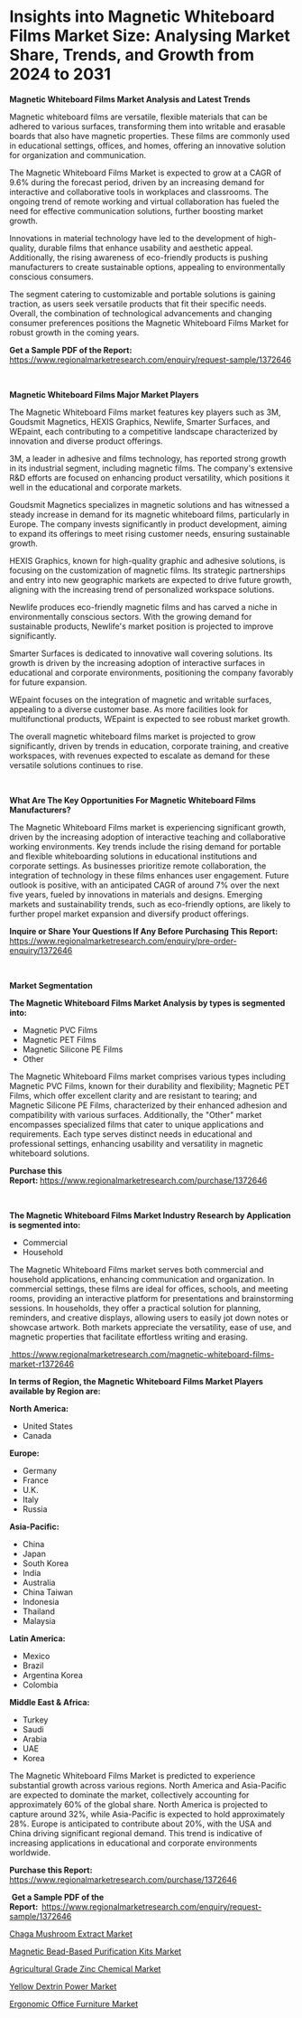 <p><h1>Insights into Magnetic Whiteboard Films Market Size: Analysing Market Share, Trends, and Growth from 2024 to 2031</h1></p><p><strong>Magnetic Whiteboard Films Market Analysis and Latest Trends</strong></p>
<p><p>Magnetic whiteboard films are versatile, flexible materials that can be adhered to various surfaces, transforming them into writable and erasable boards that also have magnetic properties. These films are commonly used in educational settings, offices, and homes, offering an innovative solution for organization and communication.</p><p>The Magnetic Whiteboard Films Market is expected to grow at a CAGR of 9.6% during the forecast period, driven by an increasing demand for interactive and collaborative tools in workplaces and classrooms. The ongoing trend of remote working and virtual collaboration has fueled the need for effective communication solutions, further boosting market growth. </p><p>Innovations in material technology have led to the development of high-quality, durable films that enhance usability and aesthetic appeal. Additionally, the rising awareness of eco-friendly products is pushing manufacturers to create sustainable options, appealing to environmentally conscious consumers. </p><p>The segment catering to customizable and portable solutions is gaining traction, as users seek versatile products that fit their specific needs. Overall, the combination of technological advancements and changing consumer preferences positions the Magnetic Whiteboard Films Market for robust growth in the coming years.</p></p>
<p><strong>Get a Sample PDF of the Report:&nbsp;</strong> <a href="https://www.regionalmarketresearch.com/enquiry/request-sample/1372646">https://www.regionalmarketresearch.com/enquiry/request-sample/1372646</a></p>
<p>&nbsp;</p>
<p><strong>Magnetic Whiteboard Films Major Market Players</strong></p>
<p><p>The Magnetic Whiteboard Films market features key players such as 3M, Goudsmit Magnetics, HEXIS Graphics, Newlife, Smarter Surfaces, and WEpaint, each contributing to a competitive landscape characterized by innovation and diverse product offerings.</p><p>3M, a leader in adhesive and films technology, has reported strong growth in its industrial segment, including magnetic films. The company's extensive R&D efforts are focused on enhancing product versatility, which positions it well in the educational and corporate markets.</p><p>Goudsmit Magnetics specializes in magnetic solutions and has witnessed a steady increase in demand for its magnetic whiteboard films, particularly in Europe. The company invests significantly in product development, aiming to expand its offerings to meet rising customer needs, ensuring sustainable growth.</p><p>HEXIS Graphics, known for high-quality graphic and adhesive solutions, is focusing on the customization of magnetic films. Its strategic partnerships and entry into new geographic markets are expected to drive future growth, aligning with the increasing trend of personalized workspace solutions.</p><p>Newlife produces eco-friendly magnetic films and has carved a niche in environmentally conscious sectors. With the growing demand for sustainable products, Newlife's market position is projected to improve significantly.</p><p>Smarter Surfaces is dedicated to innovative wall covering solutions. Its growth is driven by the increasing adoption of interactive surfaces in educational and corporate environments, positioning the company favorably for future expansion.</p><p>WEpaint focuses on the integration of magnetic and writable surfaces, appealing to a diverse customer base. As more facilities look for multifunctional products, WEpaint is expected to see robust market growth.</p><p>The overall magnetic whiteboard films market is projected to grow significantly, driven by trends in education, corporate training, and creative workspaces, with revenues expected to escalate as demand for these versatile solutions continues to rise.</p></p>
<p>&nbsp;</p>
<p><strong>What Are The Key Opportunities For Magnetic Whiteboard Films Manufacturers?</strong></p>
<p><p>The Magnetic Whiteboard Films market is experiencing significant growth, driven by the increasing adoption of interactive teaching and collaborative working environments. Key trends include the rising demand for portable and flexible whiteboarding solutions in educational institutions and corporate settings. As businesses prioritize remote collaboration, the integration of technology in these films enhances user engagement. Future outlook is positive, with an anticipated CAGR of around 7% over the next five years, fueled by innovations in materials and designs. Emerging markets and sustainability trends, such as eco-friendly options, are likely to further propel market expansion and diversify product offerings.</p></p>
<p><strong>Inquire or Share Your Questions If Any Before Purchasing This Report:</strong> <a href="https://www.regionalmarketresearch.com/enquiry/pre-order-enquiry/1372646">https://www.regionalmarketresearch.com/enquiry/pre-order-enquiry/1372646</a></p>
<p>&nbsp;</p>
<p><strong>Market Segmentation</strong></p>
<p><strong>The Magnetic Whiteboard Films Market Analysis by types is segmented into:</strong></p>
<p><ul><li>Magnetic PVC Films</li><li>Magnetic PET Films</li><li>Magnetic Silicone PE Films</li><li>Other</li></ul></p>
<p><p>The Magnetic Whiteboard Films market comprises various types including Magnetic PVC Films, known for their durability and flexibility; Magnetic PET Films, which offer excellent clarity and are resistant to tearing; and Magnetic Silicone PE Films, characterized by their enhanced adhesion and compatibility with various surfaces. Additionally, the "Other" market encompasses specialized films that cater to unique applications and requirements. Each type serves distinct needs in educational and professional settings, enhancing usability and versatility in magnetic whiteboard solutions.</p></p>
<p><strong>Purchase this Report:&nbsp;</strong><a href="https://www.regionalmarketresearch.com/purchase/1372646">https://www.regionalmarketresearch.com/purchase/1372646</a></p>
<p>&nbsp;</p>
<p><strong>The Magnetic Whiteboard Films Market Industry Research by Application is segmented into:</strong></p>
<p><ul><li>Commercial</li><li>Household</li></ul></p>
<p><p>The Magnetic Whiteboard Films market serves both commercial and household applications, enhancing communication and organization. In commercial settings, these films are ideal for offices, schools, and meeting rooms, providing an interactive platform for presentations and brainstorming sessions. In households, they offer a practical solution for planning, reminders, and creative displays, allowing users to easily jot down notes or showcase artwork. Both markets appreciate the versatility, ease of use, and magnetic properties that facilitate effortless writing and erasing.</p></p>
<p><a href="https://www.regionalmarketresearch.com/magnetic-whiteboard-films-market-r1372646">&nbsp;https://www.regionalmarketresearch.com/magnetic-whiteboard-films-market-r1372646</a></p>
<p><strong>In terms of Region, the Magnetic Whiteboard Films Market Players available by Region are:</strong></p>
<p>
    <p> <strong> North America: </strong>
        <ul>
            <li>United States</li>
            <li>Canada</li>
        </ul>
        </p> 
    <p> <strong> Europe: </strong>
        <ul>
            <li>Germany</li>
            <li>France</li>
            <li>U.K.</li>
            <li>Italy</li>
            <li>Russia</li>
        </ul>
        </p> 
    <p> <strong> Asia-Pacific: </strong>
        <ul>
            <li>China</li>
            <li>Japan</li>
            <li>South Korea</li>
            <li>India</li>
            <li>Australia</li>
            <li>China Taiwan</li>
            <li>Indonesia</li>
            <li>Thailand</li>
            <li>Malaysia</li>
        </ul>
        </p> 
    <p> <strong> Latin America: </strong>
        <ul>
            <li>Mexico</li>
            <li>Brazil</li>
            <li>Argentina Korea</li>
            <li>Colombia</li>
        </ul>
        </p> 
    <p> <strong> Middle East & Africa: </strong>
        <ul>
            <li>Turkey</li>
            <li>Saudi</li>
            <li>Arabia</li>
            <li>UAE</li>
            <li>Korea</li>
        </ul>
    </p>
    </p>
<p><p>The Magnetic Whiteboard Films Market is predicted to experience substantial growth across various regions. North America and Asia-Pacific are expected to dominate the market, collectively accounting for approximately 60% of the global share. North America is projected to capture around 32%, while Asia-Pacific is expected to hold approximately 28%. Europe is anticipated to contribute about 20%, with the USA and China driving significant regional demand. This trend is indicative of increasing applications in educational and corporate environments worldwide.</p></p>
<p><strong>Purchase this Report: </strong><a href="https://www.regionalmarketresearch.com/purchase/1372646">https://www.regionalmarketresearch.com/purchase/1372646</a></p>
<p>&nbsp;<strong>Get a Sample PDF of the Report:&nbsp;&nbsp;</strong><a href="https://www.regionalmarketresearch.com/enquiry/request-sample/1372646">https://www.regionalmarketresearch.com/enquiry/request-sample/1372646</a></p>
<p><strong></strong></p>
<p><p><a href="https://www.linkedin.com/pulse/chaga-mushroom-extract-industry-analysis-report-its-market-dqgsf">Chaga Mushroom Extract Market</a></p><p><a href="https://github.com/BesaLoshi2000/Market-Research-Report-List-1/blob/main/magnetic-bead-based-purification-kits-market.md">Magnetic Bead-Based Purification Kits Market</a></p><p><a href="https://issuu.com/reportprime-2/docs/agricultural-grade-zinc-chemical-ma_9f54628e2d9948">Agricultural Grade Zinc Chemical Market</a></p><p><a href="https://issuu.com/reportprime-2/docs/yellow-dextrin-power-market-size-20_6ca690a4801b4e">Yellow Dextrin Power Market</a></p><p><a href="https://medium.com/@pzgqfkjx4/what-is-influencing-the-future-of-ergonomic-office-furniture-c41ee716882f?postPublishedType=repub">Ergonomic Office Furniture Market</a></p></p>